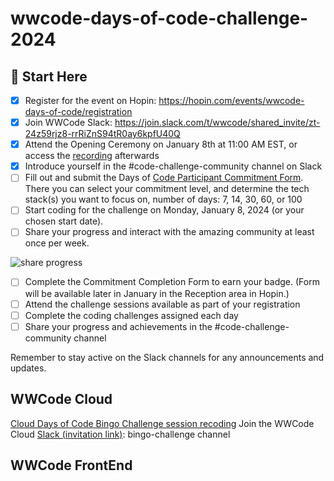 # wwcode-days-of-code-challenge-2024

## 🚀 Start Here
- [x]  Register for the event on Hopin: https://hopin.com/events/wwcode-days-of-code/registration
- [x]  Join WWCode Slack: https://join.slack.com/t/wwcode/shared_invite/zt-24z59rjz8-rrRiZnS94tR0ay6kpfU40Q
- [x]  Attend the Opening Ceremony on January 8th at 11:00 AM EST, or access the [recording](https://youtu.be/9KH4alFlfLU) afterwards
- [x]  Introduce yourself in the #code-challenge-community channel on Slack
- [ ]  Fill out and submit the Days of [Code Participant Commitment Form](https://wwcode.typeform.com/daysofcode2024). There you can select your commitment level, and determine the tech stack(s) you want to focus on, number of days: 7, 14, 30, 60, or 100
- [ ]  Start coding for the challenge on Monday, January 8, 2024 (or your chosen start date).
- [ ]  Share your progress and interact with the amazing community at least once per week.

![share progress](https://github.com/agcdtmr/wwcode-days-of-code-challenge-2024/blob/main/Screenshot%202024-01-10%20at%2009.30.19.png)

- [ ]  Complete the Commitment Completion Form to earn your badge. (Form will be available later in January in the Reception area in Hopin.)
- [ ]  Attend the challenge sessions available as part of your registration
- [ ]  Complete the coding challenges assigned each day
- [ ]  Share your progress and achievements in the #code-challenge-community channel

Remember to stay active on the Slack channels for any announcements and updates.


## WWCode Cloud

[Cloud Days of Code Bingo Challenge session recoding](https://youtu.be/7uhOcPSniIs)
Join the WWCode Cloud [Slack (invitation link)](https://join.slack.com/t/wwcodecloud/shared_invite/zt-1ioixiiet-28tflSda49sTjWAJ9zlRTg): bingo-challenge channel

## WWCode FrontEnd
